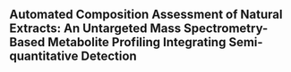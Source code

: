 ## Automated Composition Assessment of Natural Extracts: An Untargeted Mass Spectrometry-Based Metabolite Profiling Integrating Semi-quantitative Detection